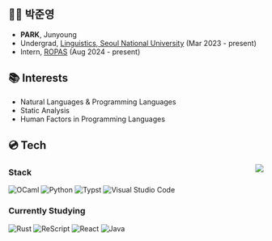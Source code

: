 ## 👨‍💻 박준영
- **PARK**, Junyoung
- Undergrad, [Linguistics, Seoul National University](https://linguist.snu.ac.kr) (Mar 2023 - present)
- Intern, [ROPAS](https://ropas.snu.ac.kr) (Aug 2024 - present)

## 📚 Interests
- Natural Languages & Programming Languages
- Static Analysis
- Human Factors in Programming Languages

## 💿 Tech
<a href="https://github.com/anuraghazra/github-readme-stats"><img align="right" src="https://github-readme-stats.vercel.app/api/top-langs/?username=bloomwayz&layout=compact&size_weight=0.25&count_weight=0.75&langs_count=8&exclude_repo=ropas-jypark&hide=dune"/></a>

### Stack
![OCaml](https://img.shields.io/badge/OCaml-%23E98407.svg?style=for-the-badge&logo=ocaml&logoColor=white)
![Python](https://img.shields.io/badge/python-3670A0?style=for-the-badge&logo=python&logoColor=ffdd54)
![Typst](https://img.shields.io/badge/Typst-3670A0?style=for-the-badge&logo=typst&logoColor=white)
![Visual Studio Code](https://img.shields.io/badge/Visual%20Studio%20Code-0078d7.svg?style=for-the-badge&logo=code&logoColor=white)

### Currently Studying
![Rust](https://img.shields.io/badge/Rust-E45928?style=for-the-badge&logo=rust&logoColor=white)
![ReScript](https://img.shields.io/badge/rescript-E6484F?style=for-the-badge&logo=rescript&logoColor=white)
![React](https://img.shields.io/badge/react-222222?style=for-the-badge&logo=react&logoColor=61DAFB)
![Java](https://img.shields.io/badge/java-007396?style=for-the-badge&logo=java&logoColor=white)
